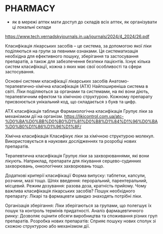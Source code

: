 # PHARMACY

- як в мережі аптек мати доступ до складів всіх аптек, як організувати ці локальні склади

https://www.tech.vernadskyjournals.in.ua/journals/2024/4_2024/26.pdf

Класифікація лікарських засобів – це система, за допомогою якої ліки поділяються на групи за певними ознаками.
Ця систематизація необхідна для ефективного пошуку, зберігання та застосування препаратів,
а також для забезпечення безпеки пацієнтів.
Існує кілька систем класифікації, кожна з яких має свої особливості та сфери застосування.

Основні системи класифікації лікарських засобів
Анатомо-терапевтично-хімічна класифікація (АТХ)
Найпоширеніша система в світі.
 Ліки поділяються за органами та системами, на які вони діють,
 терапевтичним ефектом та хімічною структурою.
 Кожному препарату присвоюється унікальний код, що складається з букв та цифр.

АТХ класифікація таблиця
Фармакологічна класифікація
Групує ліки за механізмом дії на організм.
https://likicontrol.com.ua/atc-%D0%BA%D0%BB%D0%B0%D1%81%D0%B8%D1%84%D1%96%D0%BA%D0%B0%D1%86%D1%96%D1%8F/

Хімічна класифікація
    Класифікує ліки за хімічною структурою молекул.
    Використовується в наукових дослідженнях та розробці нових препаратів.

Терапевтична класифікація
    Групує ліки за захворюваннями, які вони лікують.
    Наприклад, препарати для лікування серцево-судинних захворювань, онкологічних захворювань тощо.

Додаткові критерії класифікації
    Форма випуску: таблетки, капсули, розчини, мазі тощо.
    Шлях введення: пероральний, парентеральний, місцевий.
    Режим дозування: разова доза, кратність прийому.
    Чому важлива класифікація лікарських засобів?
    Пошук необхідного препарату: Лікарі та фармацевти швидко знаходять потрібні ліки.

Організація зберігання: Ліки зберігаються за групами, що полегшує їх пошук та контроль термінів придатності.
    Аналіз фармацевтичного ринку: Дозволяє оцінити обсяги виробництва та споживання різних груп препаратів.
    Розробка нових препаратів: Сприяє пошуку нових сполук зі схожою структурою або механізмом дії.
